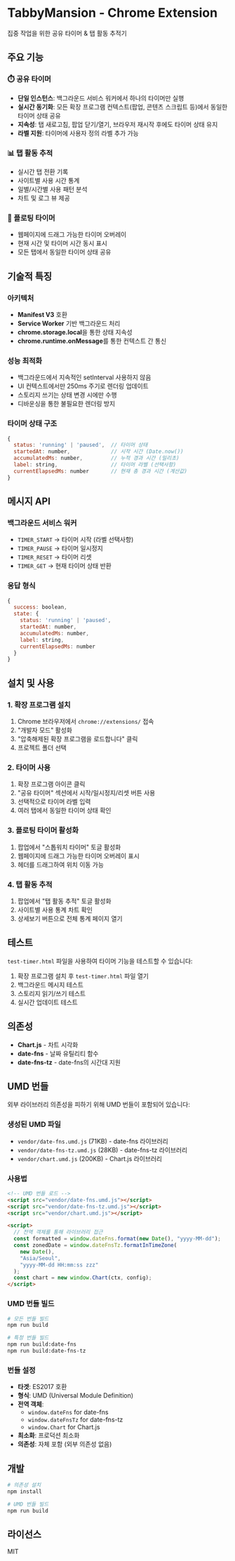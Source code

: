 # TabbyMansion - Chrome Extension

집중 작업을 위한 공유 타이머 & 탭 활동 추적기

## 주요 기능

### ⏱️ 공유 타이머

- **단일 인스턴스**: 백그라운드 서비스 워커에서 하나의 타이머만 실행
- **실시간 동기화**: 모든 확장 프로그램 컨텍스트(팝업, 콘텐츠 스크립트 등)에서 동일한 타이머 상태 공유
- **지속성**: 탭 새로고침, 팝업 닫기/열기, 브라우저 재시작 후에도 타이머 상태 유지
- **라벨 지원**: 타이머에 사용자 정의 라벨 추가 가능

### 📊 탭 활동 추적

- 실시간 탭 전환 기록
- 사이트별 사용 시간 통계
- 일별/시간별 사용 패턴 분석
- 차트 및 로그 뷰 제공

### 🎯 플로팅 타이머

- 웹페이지에 드래그 가능한 타이머 오버레이
- 현재 시간 및 타이머 시간 동시 표시
- 모든 탭에서 동일한 타이머 상태 공유

## 기술적 특징

### 아키텍처

- **Manifest V3** 호환
- **Service Worker** 기반 백그라운드 처리
- **chrome.storage.local**을 통한 상태 지속성
- **chrome.runtime.onMessage**를 통한 컨텍스트 간 통신

### 성능 최적화

- 백그라운드에서 지속적인 setInterval 사용하지 않음
- UI 컨텍스트에서만 250ms 주기로 렌더링 업데이트
- 스토리지 쓰기는 상태 변경 시에만 수행
- 디바운싱을 통한 불필요한 렌더링 방지

### 타이머 상태 구조

```javascript
{
  status: 'running' | 'paused',  // 타이머 상태
  startedAt: number,             // 시작 시간 (Date.now())
  accumulatedMs: number,         // 누적 경과 시간 (밀리초)
  label: string,                 // 타이머 라벨 (선택사항)
  currentElapsedMs: number       // 현재 총 경과 시간 (계산값)
}
```

## 메시지 API

### 백그라운드 서비스 워커

- `TIMER_START` → 타이머 시작 (라벨 선택사항)
- `TIMER_PAUSE` → 타이머 일시정지
- `TIMER_RESET` → 타이머 리셋
- `TIMER_GET` → 현재 타이머 상태 반환

### 응답 형식

```javascript
{
  success: boolean,
  state: {
    status: 'running' | 'paused',
    startedAt: number,
    accumulatedMs: number,
    label: string,
    currentElapsedMs: number
  }
}
```

## 설치 및 사용

### 1. 확장 프로그램 설치

1. Chrome 브라우저에서 `chrome://extensions/` 접속
2. "개발자 모드" 활성화
3. "압축해제된 확장 프로그램을 로드합니다" 클릭
4. 프로젝트 폴더 선택

### 2. 타이머 사용

1. 확장 프로그램 아이콘 클릭
2. "공유 타이머" 섹션에서 시작/일시정지/리셋 버튼 사용
3. 선택적으로 타이머 라벨 입력
4. 여러 탭에서 동일한 타이머 상태 확인

### 3. 플로팅 타이머 활성화

1. 팝업에서 "스톱워치 타이머" 토글 활성화
2. 웹페이지에 드래그 가능한 타이머 오버레이 표시
3. 헤더를 드래그하여 위치 이동 가능

### 4. 탭 활동 추적

1. 팝업에서 "탭 활동 추적" 토글 활성화
2. 사이트별 사용 통계 차트 확인
3. 상세보기 버튼으로 전체 통계 페이지 열기

## 테스트

`test-timer.html` 파일을 사용하여 타이머 기능을 테스트할 수 있습니다:

1. 확장 프로그램 설치 후 `test-timer.html` 파일 열기
2. 백그라운드 메시지 테스트
3. 스토리지 읽기/쓰기 테스트
4. 실시간 업데이트 테스트

## 의존성

- **Chart.js** - 차트 시각화
- **date-fns** - 날짜 유틸리티 함수
- **date-fns-tz** - date-fns의 시간대 지원

## UMD 번들

외부 라이브러리 의존성을 피하기 위해 UMD 번들이 포함되어 있습니다:

### 생성된 UMD 파일

- `vendor/date-fns.umd.js` (71KB) - date-fns 라이브러리
- `vendor/date-fns-tz.umd.js` (28KB) - date-fns-tz 라이브러리
- `vendor/chart.umd.js` (200KB) - Chart.js 라이브러리

### 사용법

```html
<!-- UMD 번들 로드 -->
<script src="vendor/date-fns.umd.js"></script>
<script src="vendor/date-fns-tz.umd.js"></script>
<script src="vendor/chart.umd.js"></script>

<script>
  // 전역 객체를 통해 라이브러리 접근
  const formatted = window.dateFns.format(new Date(), "yyyy-MM-dd");
  const zonedDate = window.dateFnsTz.formatInTimeZone(
    new Date(),
    "Asia/Seoul",
    "yyyy-MM-dd HH:mm:ss zzz"
  );
  const chart = new window.Chart(ctx, config);
</script>
```

### UMD 번들 빌드

```bash
# 모든 번들 빌드
npm run build

# 특정 번들 빌드
npm run build:date-fns
npm run build:date-fns-tz
```

### 번들 설정

- **타겟**: ES2017 호환
- **형식**: UMD (Universal Module Definition)
- **전역 객체**:
  - `window.dateFns` for date-fns
  - `window.dateFnsTz` for date-fns-tz
  - `window.Chart` for Chart.js
- **최소화**: 프로덕션 최소화
- **의존성**: 자체 포함 (외부 의존성 없음)

## 개발

```bash
# 의존성 설치
npm install

# UMD 번들 빌드
npm run build
```

## 라이선스

MIT

